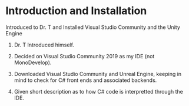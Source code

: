 # Introduction and Installation
Introduced to Dr. T and Installed Visual Studio Community and the Unity Engine 


1. Dr. T Introduced himself.

2. Decided on Visual Studio Community 2019 as my IDE (not MonoDevelop).

3. Downloaded Visual Studio Community and Unreal Engine, keeping in mind to check for C# front ends and associated backends.

4. Given short description as to how C# code is interpretted through the IDE.

